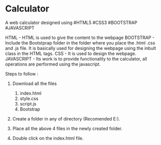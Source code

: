 # Calculator
A web calculator designed using #HTML5 #CSS3 #BOOTSTRAP #JAVASCRIPT

HTML - HTML is used to give the content to the webpage
BOOTSTRAP - Include the Bootstprap folder in the folder where you place the .html .css and .js file.
            It is basically used for designing the webpage using the inbult class in the HTML tags.
CSS - It is used to design the webpage.
JAVASCRIPT - Its work is to provide functionality to the calculator, all operations are performed using the javascript.

Steps to follow : 

1. Download all the files
    1. index.html
    2. style.css
    3. script.js
    4. Bootstrap
    
2. Create a folder in any of directory (Recomended E:).
3. Place all the above 4 files in the newly created folder.
4. Double click on the index.html file.
